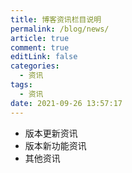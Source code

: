 ```yaml
---
title: 博客资讯栏目说明
permalink: /blog/news/
article: true
comment: true
editLink: false
categories: 
  - 资讯
tags: 
  - 资讯
date: 2021-09-26 13:57:17
---
```


- 版本更新资讯
- 版本新功能资讯
- 其他资讯
